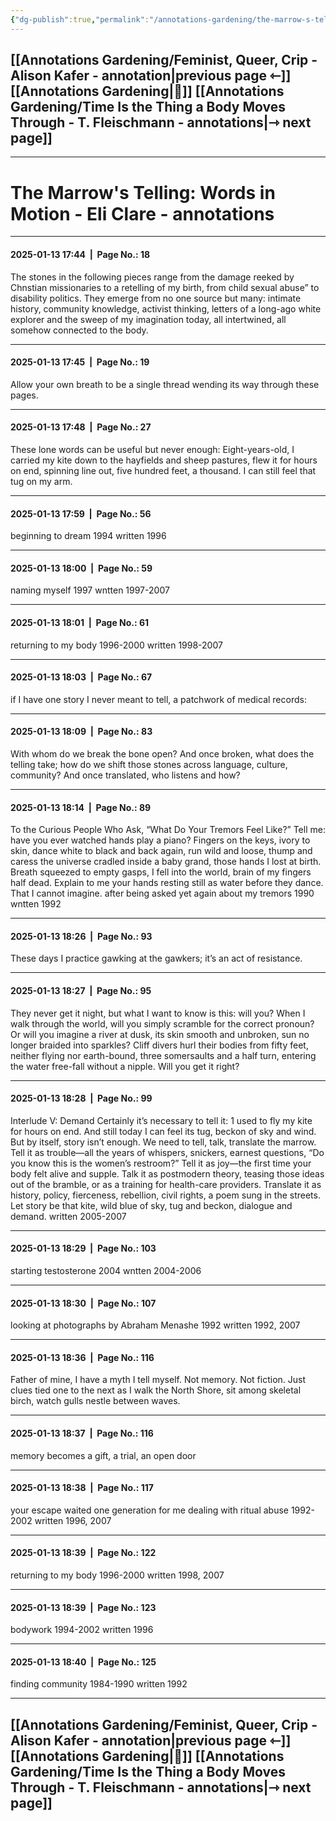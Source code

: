 ```yaml
---
{"dg-publish":true,"permalink":"/annotations-gardening/the-marrow-s-telling-words-in-motion-eli-clare-annotation/"}
---
```



## [[Annotations Gardening/Feminist, Queer, Crip - Alison Kafer - annotation\|previous page ⇽]]  [[Annotations Gardening\|📑]]  [[Annotations Gardening/Time Is the Thing a Body Moves Through - T. Fleischmann - annotations\|⇾ next page]]

---
# The Marrow's Telling: Words in Motion - Eli Clare - annotations

---

#### 2025-01-13 17:44  |  Page No.: 18
The stones in the following pieces range from 
the damage reeked by Chnstian missionaries to a 
retelling of my birth, from child sexual abuse” to disability politics. They emerge from no one source but 
many: intimate history, community knowledge, 
activist thinking, letters of a long-ago white explorer 
and the sweep of my imagination today, all intertwined, all somehow connected to the body.

-------------------
#### 2025-01-13 17:45  |  Page No.: 19
Allow your own 
breath to be a single thread wending its way 
through these pages.

-------------------
#### 2025-01-13 17:48  |  Page No.: 27
These lone words can be useful but never enough: 
Eight-years-old, I carried my kite down to the hayfields and sheep pastures, flew it for hours on end, 
spinning line out, five hundred feet, a thousand. I can 
still feel that tug on my arm.

-------------------
#### 2025-01-13 17:59  |  Page No.: 56
beginning to dream 1994 
written 1996

-------------------
#### 2025-01-13 18:00  |  Page No.: 59
naming myself 1997 
wntten 1997-2007

-------------------
#### 2025-01-13 18:01  |  Page No.: 61
returning to my body 1996-2000 
written 1998-2007

-------------------
#### 2025-01-13 18:03  |  Page No.: 67
if 
I have one story I never 
meant to tell, a patchwork 
of medical records:

-------------------
#### 2025-01-13 18:09  |  Page No.: 83
With whom do we break the bone open? And once 
broken, what does the telling take; how do we shift those 
stones across language, culture, community? And once 
translated, who listens and how?

-------------------
#### 2025-01-13 18:14  |  Page No.: 89
To the Curious People Who Ask, 
“What Do Your Tremors Feel Like?” 
Tell me: have you ever watched 
hands play a piano? Fingers 
on the keys, ivory to skin, dance 
white to black and back again, run 
wild and loose, thump and caress 
the universe cradled inside 
a baby grand, those hands 
I lost at birth. Breath squeezed 
to empty gasps, I fell into the world, 
brain of my fingers half dead. 
Explain to me your hands resting 
still as water before they dance. 
That I cannot imagine. 
after being asked yet again about my tremors 1990 
wntten 1992

-------------------
#### 2025-01-13 18:26  |  Page No.: 93
These days I practice gawking at the gawkers; 
it’s an act of resistance.

-------------------
#### 2025-01-13 18:27  |  Page No.: 95
They never get it night, but what I want to know is 
this: will you? When I walk through the world, will 
you simply scramble for the correct pronoun? Or 
will you imagine a river at dusk, its skin smooth 
and unbroken, sun no longer braided into sparkles? 
Cliff divers hurl their bodies from fifty feet, neither 
flying nor earth-bound, three somersaults and a 
half turn, entering the water free-fall without a nipple. Will you get it right?

-------------------
#### 2025-01-13 18:28  |  Page No.: 99
Interlude V: Demand 
Certainly it’s necessary to tell it: 1 used to fly my 
kite for hours on end. And still today I can feel its 
tug, beckon of sky and wind. But by itself, story isn’t 
enough. 
We need to tell, talk, translate the marrow. Tell it as 
trouble—all the years of whispers, snickers, earnest questions, “Do you know this is the women’s restroom?” Tell it 
as joy—the first time your body felt alive and supple. Talk 
it as postmodern theory, teasing those ideas out of the 
bramble, or as a training for health-care providers. 
Translate it as history, policy, fierceness, rebellion, civil 
rights, a poem sung in the streets. 
Let story be that kite, wild blue of sky, tug and 
beckon, dialogue and demand. 
written 2005-2007

-------------------
#### 2025-01-13 18:29  |  Page No.: 103
starting testosterone 2004 
wntten 2004-2006

-------------------
#### 2025-01-13 18:30  |  Page No.: 107
looking at photographs by Abraham Menashe 1992 
written 1992, 2007

-------------------
#### 2025-01-13 18:36  |  Page No.: 116
Father of mine, I have a myth I tell myself. Not 
memory. Not fiction. Just clues tied one to the next as 
I walk the North Shore, sit among skeletal birch, 
watch gulls nestle between waves.

-------------------
#### 2025-01-13 18:37  |  Page No.: 116
memory becomes a gift, a trial, an open door

-------------------
#### 2025-01-13 18:38  |  Page No.: 117
your escape waited one generation for me 
dealing with ritual abuse 1992-2002 
written 1996, 2007

-------------------
#### 2025-01-13 18:39  |  Page No.: 122
returning to my body 1996-2000 
written 1998, 2007

-------------------
#### 2025-01-13 18:39  |  Page No.: 123
bodywork 1994-2002 
written 1996

-------------------
#### 2025-01-13 18:40  |  Page No.: 125
finding community 1984-1990 
written 1992

-------------------

## [[Annotations Gardening/Feminist, Queer, Crip - Alison Kafer - annotation\|previous page ⇽]]  [[Annotations Gardening\|📑]]  [[Annotations Gardening/Time Is the Thing a Body Moves Through - T. Fleischmann - annotations\|⇾ next page]]